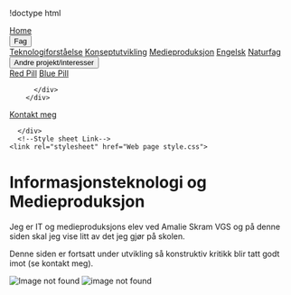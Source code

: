 !doctype html
<html>
<head>
  <link rel="icon" href="favicon.ico">
  <title>Home</title>
    <div class="navbar">
        <a href="file:///C:/Users/theod/OneDrive/Dokumenter/Nettside%20html/web%20page%20Home.html">Home</a>
        <div class="subnav">
          <button class="subnavbtn">Fag</button>
          <div class="subnav-content">
            <!--linker til fag-->
            <a href="file:///C:/Users/theod/OneDrive/Dokumenter/Nettside%20html/web%20page%20Teknologiforst%C3%A5else.html">Teknologiforståelse</a>
            <a href="file:///C:/Users/theod/OneDrive/Dokumenter/Nettside%20html/web%20page%20Konseptutvikling.html">Konseptutvikling</a>
            <a href="file:///C:/Users/theod/OneDrive/Dokumenter/Nettside%20html/web%20page%20Medieproduksjon.html">Medieproduksjon</a>
            <a href="file:///C:/Users/theod/OneDrive/Dokumenter/Nettside%20html/web%20page%20Engelsk.html">Engelsk</a>
            <a href="file:///C:/Users/theod/OneDrive/Dokumenter/Nettside%20html/web%20page%20Naturfag.html">Naturfag</a>
          </div>
        </div> 
        <div class="subnav">
          <button class="subnavbtn">Andre projekt/interesser</button>
          <div class="subnav-content">
            <a href="file:///C:/Users/theod/OneDrive/Dokumenter/Nettside%20html/test1.html">Red Pill</a>
            <a href="https://youtu.be/dQw4w9WgXcQ">Blue Pill</a>

          </div>
        </div> 
 <a href="file:///C:/Users/theod/OneDrive/Dokumenter/Nettside%20html/web%20page%20Kontakt%20info.html">Kontakt meg</a>
      </div>
      
      </div>
      <!--Style sheet Link-->
    <link rel="stylesheet" href="Web page style.css">
<div class="header">
    <!--Skriftlig innhold-->
    <h1>Informasjonsteknologi og Medieproduksjon</h1>

</div>
</head>
<body>
    <p>Jeg er IT og medieproduksjons elev ved Amalie Skram VGS og på denne siden skal jeg vise litt av det jeg gjør på skolen.</p>
    <p>Denne siden er fortsatt under utvikling så konstruktiv kritikk blir tatt godt imot (se kontakt meg).  </p>

<img src="https://www.eschoolnews.com/files/2016/12/computer-science-education.jpg" alt="Image not found">
<img src="https://mk0peerspaceresco37i.kinstacdn.com/wp-content/uploads/2019/03/camera-819359_1280-1200x600.jpg" alt="image not found">
</body>
</html>

